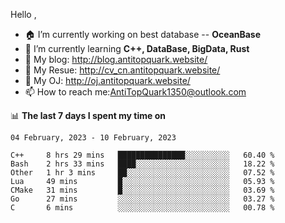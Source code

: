 
Hello , 

- 🏠 I’m currently working on best database -- **OceanBase**
- 🌱 I’m currently learning **C++, DataBase, BigData, Rust**
- 🔭 My blog:   http://blog.antitopquark.website/ 
- 👦 My Resue:  http://cv_cn.antitopquark.website/
- 🚉 My OJ:     http://oj.antitopquark.website/
- 📫 How to reach me:AntiTopQuark1350@outlook.com


📊 **The last 7 days I spent my time on** 

<!--START_SECTION:waka-->
```text
04 February, 2023 - 10 February, 2023

C++     8 hrs 29 mins   ███████████████░░░░░░░░░░   60.40 % 
Bash    2 hrs 33 mins   ████░░░░░░░░░░░░░░░░░░░░░   18.22 % 
Other   1 hr 3 mins     ██░░░░░░░░░░░░░░░░░░░░░░░   07.52 % 
Lua     49 mins         █░░░░░░░░░░░░░░░░░░░░░░░░   05.93 % 
CMake   31 mins         █░░░░░░░░░░░░░░░░░░░░░░░░   03.69 % 
Go      27 mins         ░░░░░░░░░░░░░░░░░░░░░░░░░   03.27 % 
C       6 mins          ░░░░░░░░░░░░░░░░░░░░░░░░░   00.78 %
```
<!--END_SECTION:waka-->


